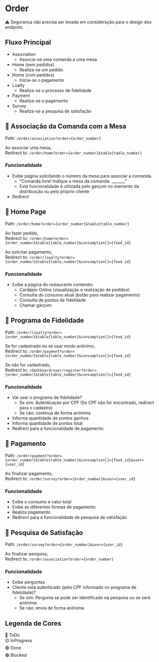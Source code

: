 # Order

:warning: Segurança não precisa ser levada em consideração para o design dos endpoits.

## Fluxo Principal

* Association
  * Associa-se uma comanda a uma mesa
* Home (sem pedidos)
  * Realiza-se um pedido
* Home (com pedidos)
  * Inicia-se o pagamento
* Loalty
  * Realiza-se o processo de fidelidade
* Payment
  * Realiza-se o pagemento
* Survey
  * Realiza-se a pesquisa de satisfação

## :red_circle: Associação da Comanda com a Mesa

Path: `/order/association?order={order_number}`

Ao associar uma mesa,  
Redirect to: `/order/home?order={order_number}&table{table_number}`

### Funcionalidade

* Exibe página solicitando o número da mesa para associar a comanda.  
  * "Comanda livre! Indique a mesa da comanda: _______"
  * Está funcionalidade é utilizada pelo garçom no memento da distribuição ou pelo próprio cliente
* Redirect

## :red_circle: Home Page

Path: `/order/home?order={order_number}&table{table_number}`

Ao fazer pedido,  
Redirect to: `/order/home?order={order_number}&table{table_number}&consumption[]={food_id}`

Ao solicitar pagamento,  
Redirect to: `/order/loyalty?order={order_number}&table{table_number}&consumption[]={food_id}`

### Funcionalidade

* Exibe a página do restaurante contendo:
  * Cardápio Online (visualização e realização de pedidos)
  * Consulta do consumo atual (botão para realizar pagamento)
  * Consulta de pontos de fidelidade
  * Chamar garçom

## :red_circle: Programa de Fidelidade

Path: `/order/loyalty?order={order_number}&table{table_number}&consumption[]={food_id}`

Se for cadastrado ou se usar modo anônimo,  
Redirect to: `/order/payment?order={order_number}&table{table_number}&consumption[]={food_id}`

Se não for cadastrado,  
Redirect to: `/dashboard/user/register?order={order_number}&table{table_number}&consumption[]={food_id}`

### Funcionalidade

* Vai usar o programa de fidelidade?
  * Se sim: Autenticação por CPF (Se CPF não for encontrado, redirect para o cadastro)
  * Se não: continua de forma anônima
* Informa quantidade de pontos ganhos
* Informa quantidade de pontos total
* Redirect para a funcionalidade de pagamento

## :red_circle: Pagamento

Path: `/order/payment?order={order_number}&table{table_number}&consumption[]={food_id}&user={user_id}`

Ao finalizar pagamento,  
Redirect to: `/order/survey?order={order_number}&user={user_id}`

### Funcionalidade

* Exibe o consumo e valor total
* Exibe as diferentes formas de pagamento
* Realiza pagamento
* Redirect para a funcionalidade de pesquisa de satisfação

## :red_circle: Pesquisa de Satisfação

Path: `/order/survey?order={order_number}&user={user_id}`

Ao finalizar pesquisa,  
Redirect to: `/order/association?order={order_number}`

### Funcionalidade

* Exibe perguntas
* Cliente está autenticado (pelo CPF informado no programa de fidelidade)?
  * Se sim: Pergunta se pode ser identificado na pesquisa ou se será anônima
  * Se não: envia de forma anônima

## Legenda de Cores

:red_circle: ToDo  
:yellow_circle: InProgress  
:green_circle: Done  
:purple_circle: Blocked
